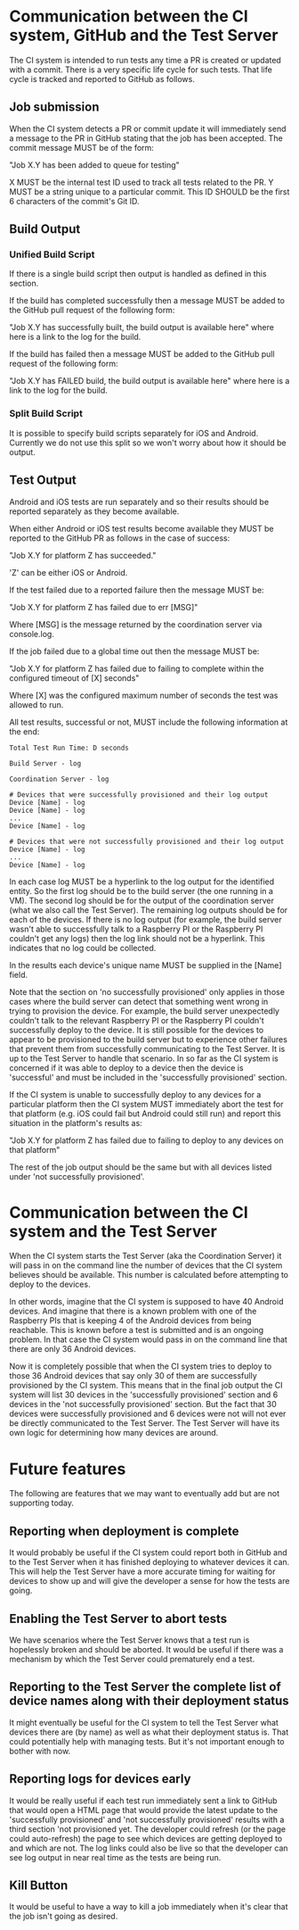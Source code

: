 # Communication between the CI system, GitHub and the Test Server

The CI system is intended to run tests any time a PR is created or updated with a commit. There is a very specific
life cycle for such tests. That life cycle is tracked and reported to GitHub as follows.

## Job submission
When the CI system detects a PR or commit update it will immediately send a message to the PR in GitHub stating
that the job has been accepted. The commit message MUST be of the form:

"Job X.Y has been added to queue for testing"

X MUST be the internal test ID used to track all tests related to the PR.
Y MUST be a string unique to a particular commit. This ID SHOULD be the first 6 characters of the commit's Git ID.

## Build Output
### Unified Build Script
If there is a single build script then output is handled as defined in this section.

If the build has completed successfully then a message MUST be added to the GitHub pull request of the following form:

"Job X.Y has successfully built, the build output is available here" where here is a link to the log for the build.

If the build has failed then a message MUST be added to the GitHub pull request of the following form:

"Job X.Y has FAILED build, the build output is available here" where here is a link to the log for the build.

### Split Build Script
It is possible to specify build scripts separately for iOS and Android. Currently we do not use this split so we won't
worry about how it should be output.

## Test Output
Android and iOS tests are run separately and so their results should be reported separately as they become available.

When either Android or iOS test results become available they MUST be reported to the GitHub PR as follows in the case
of success:

"Job X.Y for platform Z has succeeded."

'Z' can be either iOS or Android.
 
If the test failed due to a reported failure then the message MUST be:

"Job X.Y for platform Z has failed due to err [MSG]"

Where [MSG] is the message returned by the coordination server via console.log.

If the job failed due to a global time out then the message MUST be:

"Job X.Y for platform Z has failed due to failing to complete within the configured timeout of [X] seconds"

Where [X] was the configured maximum number of seconds the test was allowed to run.

All test results, successful or not, MUST include the following information at the end:

```
Total Test Run Time: D seconds

Build Server - log

Coordination Server - log

# Devices that were successfully provisioned and their log output
Device [Name] - log
Device [Name] - log
...
Device [Name] - log

# Devices that were not successfully provisioned and their log output
Device [Name] - log
...
Device [Name] - log
```

In each case log MUST be a hyperlink to the log output for the identified entity. So the first log should be to the
build server (the one running in a VM). The second log should be for the output of the coordination server (what
we also call the Test Server). The remaining log outputs should be for each of the devices. If there is no log output
(for example, the build server wasn't able to successfully talk to a Raspberry PI or the Raspberry PI couldn't get
any logs) then the log link should not be a hyperlink. This indicates that no log could be collected.

In the results each device's unique name MUST be supplied in the [Name] field.

Note that the section on 'no successfully provisioned' only applies in those cases where the build server can detect
that something went wrong in trying to provision the device. For example, the build server unexpectedly couldn't talk to 
the relevant Raspberry PI or the Raspberry PI couldn't successfully deploy to the device. It is still possible
for the devices to appear to be provisioned to the build server but to experience other failures that prevent
them from successfully communicating to the Test Server. It is up to the Test Server to handle that scenario. In so
far as the CI system is concerned if it was able to deploy to a device then the device is 'successful' and must be
included in the 'successfully provisioned' section.

If the CI system is unable to successfully deploy to any devices for a particular platform then the CI system MUST
immediately abort the test for that platform (e.g. iOS could fail but Android could still run) and report this situation in the
platform's results as:

"Job X.Y for platform Z has failed due to failing to deploy to any devices on that platform"

The rest of the job output should be the same but with all devices listed under 'not successfully provisioned'.


# Communication between the CI system and the Test Server
When the CI system starts the Test Server (aka the Coordination Server) it will pass in on the command line the
number of devices that the CI system believes should be available. This number is calculated before attempting to
deploy to the devices.

In other words, imagine that the CI system is supposed to have 40 Android devices. And imagine that there is a known
problem with one of the Raspberry PIs that is keeping 4 of the Android devices from being reachable. This is known
before a test is submitted and is an ongoing problem. In that case the CI system would pass in on the command line
that there are only 36 Android devices.

Now it is completely possible that when the CI system tries to deploy to those 36 Android devices that say only 30
of them are successfully provisioned by the CI system. This means that in the final job output the CI system will
list 30 devices in the 'successfully provisioned' section and 6 devices in the 'not successfully provisioned'
section. But the fact that 30 devices were successfully provisioned and 6 devices were not will not ever be directly
communicated to the Test Server. The Test Server will have its own logic for determining how many devices are around.

# Future features
The following are features that we may want to eventually add but are not supporting today.

## Reporting when deployment is complete
It would probably be useful if the CI system could report both in GitHub and to the Test Server when it has finished
deploying to whatever devices it can. This will help the Test Server have a more accurate timing for waiting for
devices to show up and will give the developer a sense for how the tests are going.

## Enabling the Test Server to abort tests
We have scenarios where the Test Server knows that a test run is hopelessly broken and should be aborted. It would be
useful if there was a mechanism by which the Test Server could prematurely end a test.

## Reporting to the Test Server the complete list of device names along with their deployment status
It might eventually be useful for the CI system to tell the Test Server what devices there are (by name) as well as
what their deployment status is. That could potentially help with managing tests. But it's not important enough to
bother with now.

## Reporting logs for devices early
It would be really useful if each test run immediately sent a link to GitHub that would open a HTML page that would
provide the latest update to the 'successfully provisioned' and 'not successfully provisioned' results with a third
section 'not provisioned yet. The developer
could refresh (or the page could auto-refresh) the page to see which devices are getting deployed to and which are not.
The log links could also be live so that the developer can see log output in near real time as the tests are being run.

## Kill Button
It would be useful to have a way to kill a job immediately when it's clear that the job isn't going as desired.